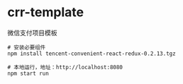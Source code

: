 # crr-template

微信支付项目模板

```
# 安装必要组件
npm install tencent-convenient-react-redux-0.2.13.tgz
```

```
# 本地运行，地址：http://localhost:8080
npm start run
```

